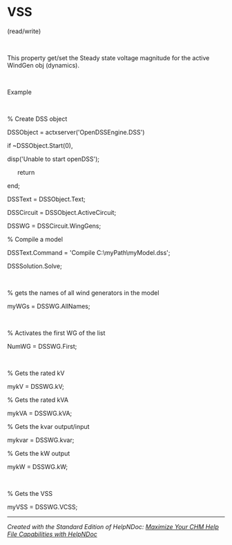 # VSS

(read/write)

&nbsp;

This property get/set the Steady state voltage magnitude for the active WindGen obj (dynamics).

&nbsp;

Example

&nbsp;

% Create DSS object

DSSObject = actxserver('OpenDSSEngine.DSS')

if ~DSSObject.Start(0),

disp('Unable to start openDSS');

&nbsp; &nbsp; &nbsp; return

end;

DSSText = DSSObject.Text;

DSSCircuit = DSSObject.ActiveCircuit;

DSSWG = DSSCircuit.WingGens;

% Compile a model &nbsp; &nbsp; &nbsp; &nbsp;

DSSText.Command = 'Compile C:\\myPath\\myModel.dss';

DSSSolution.Solve;

&nbsp;

% gets the names of all wind generators in the model

myWGs = DSSWG.AllNames;

&nbsp;

% Activates the first WG of the list

NumWG = DSSWG.First;

&nbsp;

% Gets the rated kV

mykV = DSSWG.kV;

% Gets the rated kVA

mykVA = DSSWG.kVA;

% Gets the kvar output/input

mykvar = DSSWG.kvar;

% Gets the kW output

mykW = DSSWG.kW;

&nbsp;

% Gets the VSS

myVSS = DSSWG.VCSS;

***
_Created with the Standard Edition of HelpNDoc: [Maximize Your CHM Help File Capabilities with HelpNDoc](<https://www.helpndoc.com/feature-tour/create-chm-help-files/>)_

